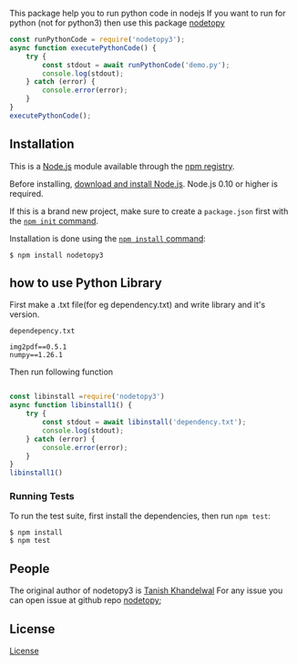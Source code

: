 
This package help you to run python code in nodejs
If you want to run for python (not for python3) then use this package [nodetopy](https://www.npmjs.com/package/nodetopy)
 

```js
const runPythonCode = require('nodetopy3');
async function executePythonCode() {
    try {
        const stdout = await runPythonCode('demo.py');
        console.log(stdout);
    } catch (error) {
        console.error(error);
    }
}
executePythonCode();
```

## Installation

This is a [Node.js](https://nodejs.org/en/) module available through the
[npm registry](https://www.npmjs.com/).

Before installing, [download and install Node.js](https://nodejs.org/en/download/).
Node.js 0.10 or higher is required.

If this is a brand new project, make sure to create a `package.json` first with
the [`npm init` command](https://docs.npmjs.com/creating-a-package-json-file).

Installation is done using the
[`npm install` command](https://docs.npmjs.com/getting-started/installing-npm-packages-locally):

```console
$ npm install nodetopy3
```


## how to use Python Library
  First make a .txt file(for eg dependency.txt) and write library and it's version.
  
  ```dependepency.txt```
```console
img2pdf==0.5.1
numpy==1.26.1
```


Then run following function 
```js

const libinstall =require('nodetopy3')
async function libinstall1() {
    try {
        const stdout = await libinstall('dependency.txt');
        console.log(stdout);
    } catch (error) {
        console.error(error);
    }
}
libinstall1()
```


### Running Tests

To run the test suite, first install the dependencies, then run `npm test`:

```console
$ npm install
$ npm test
```

## People

The original author of nodetopy3 is [Tanish Khandelwal](https://github.com/kt0601)
For any issue you can open issue at github repo [nodetopy](https://github.com/KT0601/nodetopy);



## License

  [License](https://github.com/KT0601/nodetopy/blob/main/LICE)

